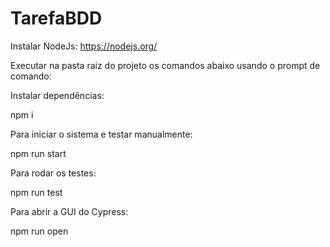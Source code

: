 # TarefaBDD

Instalar NodeJs:
https://nodejs.org/

Executar na pasta raiz do projeto os comandos abaixo usando o prompt de comando:

Instalar dependências:

npm i 

Para iniciar o sistema e testar manualmente:

npm run start

Para rodar os testes:

npm run test

Para abrir a GUI do Cypress:

npm run open
